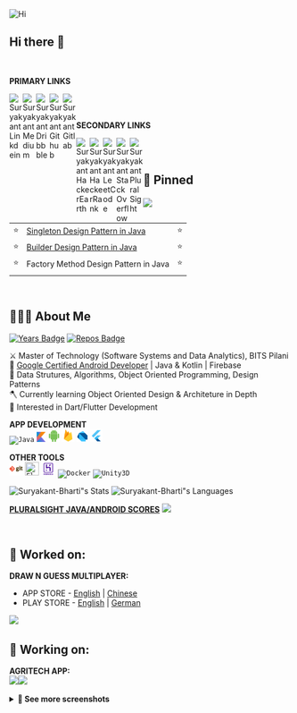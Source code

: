 <img align="left" alt="Hi" width="100px" src="https://user-images.githubusercontent.com/2780145/109505497-a8d97600-7ac2-11eb-9cfe-1e34b52a89ed.gif" /> 

<br>

<h2 align="left">Hi there 👋</h2>

<br>

**PRIMARY LINKS**

<a href="https://www.linkedin.com/in/suryakantbharti">
  <img align="left" alt="Suryakant Linkdein" width="24px" src="https://cdn.jsdelivr.net/npm/simple-icons@v3/icons/linkedin.svg" />
</a>
<a href="https://medium.com/@suryakantbharti/about">
  <img align="left" alt="Suryakant Medium" width="24px" src="https://cdn.jsdelivr.net/npm/simple-icons@v3/icons/medium.svg" />
</a>
<a href="https://dribbble.com/Suryakant-Bharti">
  <img align="left" alt="Suryakant Dribbble" width="24px" src="https://cdn.jsdelivr.net/npm/simple-icons@v3/icons/dribbble.svg" />
</a>
<a href="https://github.com/Suryakant-Bharti">
  <img align="left" alt="Suryakant Github" width="24px" src="https://cdn.jsdelivr.net/npm/simple-icons@v3/icons/github.svg" />
</a>
<a href="https://gitlab.com/Suryakant-Bharti">
  <img align="left" alt="Suryakant Gitlab" width="24px" src="https://cdn.jsdelivr.net/npm/simple-icons@v3/icons/gitlab.svg" />
</a>

<br>
<br>

**SECONDARY LINKS**

<a href="https://www.hackerearth.com/@suryakantbharti">
  <img align="left" alt="Suryakant HackerEarth" width="24px" src="https://cdn.jsdelivr.net/npm/simple-icons@v3/icons/hackerearth.svg" />
</a>
<a href="https://www.hackerrank.com/suryakantbharti">
  <img align="left" alt="Suryakant HackerRank" width="24px" src="https://cdn.jsdelivr.net/npm/simple-icons@v3/icons/hackerrank.svg" />
</a>    
<a href="https://leetcode.com/suryakantbharti">
  <img align="left" alt="Suryakant LeetCode" width="24px" src="https://cdn.jsdelivr.net/npm/simple-icons@v3/icons/leetcode.svg" />
</a>
<a href="https://stackoverflow.com/users/10436569/suryakant-bharti">
  <img align="left" alt="Suryakant StackOverflow" width="24px" src="https://cdn.jsdelivr.net/npm/simple-icons@v3/icons/stackoverflow.svg" />
</a>
<a href="https://app.pluralsight.com/profile/suryakant-bharti">
  <img align="left" alt="Suryakant PluralSight" width="24px" src="https://cdn.jsdelivr.net/npm/simple-icons@v3/icons/pluralsight.svg" />
</a>


<br>
<br>


## 📌 Pinned

<a href="https://github.com/Suryakant-Bharti/Important-Java-Concepts">
  <img align="center" src="https://github-readme-stats.vercel.app/api/pin/?username=Suryakant-Bharti&repo=Important-Java-Concepts&theme=light" />
</a>

| | | |
| :--- | :--- | :--- |
|⭐|  [ Singleton Design Pattern in Java ](https://medium.com/geekculture/design-patterns-in-android-singleton-918194310419) |⭐|
|⭐|  [ Builder Design Pattern in Java ](https://medium.com/geekculture/builder-design-pattern-in-java-examples-from-java-android-libraries-9c85f65696e5) |⭐|
|⭐|   Factory Method Design Pattern in Java  |⭐|
| | | |

<br>

## 👨🏻‍🎓 About Me

[![Years Badge](https://badges.pufler.dev/years/Suryakant-Bharti)](https://badges.pufler.dev)
[![Repos Badge](https://badges.pufler.dev/repos/Suryakant-Bharti)](https://badges.pufler.dev)

⚔️ Master of Technology (Software Systems and Data Analytics), BITS Pilani  
🔪 [Google Certified Android Developer](https://scl.io/9Tn1il6) | Java & Kotlin | Firebase    
🔨 Data Strutures, Algorithms, Object Oriented Programming, Design Patterns  
🪓 Currently learning Object Oriented Design & Architeture in Depth  
🌱 Interested in Dart/Flutter Development  

**APP DEVELOPMENT**  
<code><img height="26" title="Java" src="https://github.com/abranhe/programming-languages-logos/blob/30a0ecf99188be99a3c75a00efb5be61eca9c382/src/java/java_512x512.png"></code>
<code><img height="18" width="16" title="Kotlin" src="https://raw.githubusercontent.com/github/explore/80688e429a7d4ef2fca1e82350fe8e3517d3494d/topics/kotlin/kotlin.png"></code>
<code><img height="22" title="Android" src="https://raw.githubusercontent.com/github/explore/80688e429a7d4ef2fca1e82350fe8e3517d3494d/topics/android/android.png"></code>
<code><img height="23" title="Firebase" src="https://raw.githubusercontent.com/github/explore/80688e429a7d4ef2fca1e82350fe8e3517d3494d/topics/firebase/firebase.png"></code>
<code><img height="20" title="Dart" src="https://raw.githubusercontent.com/github/explore/80688e429a7d4ef2fca1e82350fe8e3517d3494d/topics/dart/dart.png"></code>
<code><img height="22" title="Flutter" src="https://raw.githubusercontent.com/github/explore/80688e429a7d4ef2fca1e82350fe8e3517d3494d/topics/flutter/flutter.png"></code>

**OTHER TOOLS**  
<code><img height="24" title="Git" src="https://raw.githubusercontent.com/github/explore/cb661bc288627f05a5ac4187b00495fd8048c9fa/topics/git/git.png"></code>
<code><img height="24" width="25"  title="Flask" src="https://user-images.githubusercontent.com/2780145/123687039-0f528300-d86e-11eb-951c-635df1250e2c.png"></code>
<code><img height="24" width="26" title="Heroku" src="https://raw.githubusercontent.com/github/explore/cb661bc288627f05a5ac4187b00495fd8048c9fa/topics/heroku/heroku.png"></code>
<code><img height="24" title="Docker" src="https://user-images.githubusercontent.com/2780145/123687035-0eb9ec80-d86e-11eb-98e0-af1b1b47dcd7.png"></code>
<code><img height="24" title="Unity3D" src="https://user-images.githubusercontent.com/2780145/123687023-0cf02900-d86e-11eb-8147-8f82f4ab24d3.png"></code>

![Suryakant-Bharti"s Stats](https://github-readme-stats.vercel.app/api?username=Suryakant-Bharti&show_icons=true&include_all_commits=true&theme=buefy)
![Suryakant-Bharti"s Languages](https://github-readme-stats.alexxxdev.vercel.app/api/top-langs/?username=Suryakant-Bharti&layout=compact&theme=buefy)

**[PLURALSIGHT JAVA/ANDROID SCORES](https://app.pluralsight.com/profile/suryakant-bharti)**
<img src="https://user-images.githubusercontent.com/2780145/123690795-6ce8ce80-d872-11eb-81a4-0e7ba3a6a2fb.PNG" />

<br>

## 📱  Worked on:  
**DRAW N GUESS MULTIPLAYER:**  
- APP STORE - [English](https://apps.apple.com/us/app/draw-n-guess-multiplayer-online/id532137502#?platform=iphone) | [Chinese](https://apps.apple.com/cn/app/%E4%BD%A0%E7%94%BB%E6%88%91%E7%8C%9C-%E5%9C%A8%E7%BA%BF%E6%B8%B8%E6%88%8F/id1145746808#?platform=iphone)  
- PLAY STORE - [English](https://play.google.com/store/apps/details?id=com.timeplusq.drawnguess&hl=en) | [German](https://play.google.com/store/apps/details?id=com.timeplusq.drawnguessde)  
<img src="https://user-images.githubusercontent.com/2780145/123708559-46825d80-d889-11eb-9e45-8331a00ba7d3.PNG" />

<br>

## 📱  Working on:  
**AGRITECH APP:**  
<img width="426" src="https://cdn.dribbble.com/users/2517145/screenshots/15251019/media/a56ee368910f93c0536c9fcee07172e9.png" /><img width="426" src="https://cdn.dribbble.com/users/2517145/screenshots/15251063/media/ca9b9379e9f01d6674bba4b4544b2e6c.png" />
<details>
  <summary><b>💖 See more screenshots</b></summary>
<img width="426" src="https://cdn.dribbble.com/users/2517145/screenshots/15251126/media/37edbefd2618467fbac625dd4899cd59.png" /><img width="426" src="https://cdn.dribbble.com/users/2517145/screenshots/15251163/media/f628c757cca7b55c5fbd2e962f7750ad.png" />
<img width="426" src="https://cdn.dribbble.com/users/2517145/screenshots/15251186/media/9c11396df4c9f70ff47f8263923966e9.png" /><img width="426" src="https://cdn.dribbble.com/users/2517145/screenshots/15277060/media/d5a8b674d5f047782b8a6114946b790e.png" />
<img width="426" src="https://cdn.dribbble.com/users/2517145/screenshots/15252172/media/286615e696f345aca3c75c6dd2a11824.png" /><img width="426" src="https://cdn.dribbble.com/users/2517145/screenshots/15276979/media/b5811dda55056e57e7b9961f62e2b25d.png" />
<img width="426" src="https://cdn.dribbble.com/users/2517145/screenshots/15252045/media/f4b82d0337b5d5fcd12f389554e32771.png" /><img width="426" src="https://cdn.dribbble.com/users/2517145/screenshots/15252003/media/40206850b92480a95490f1a8f4fbf19c.png" />
<img width="426" src="https://cdn.dribbble.com/users/2517145/screenshots/15265377/media/57bbebfd3b41a47dd0b1c51d58b6370f.png" /><img width="426" src="https://cdn.dribbble.com/users/2517145/screenshots/15265383/media/de3b6dc5fc9e28dffc8d2dc9adb28dfd.png" />
<img width="426" src="https://cdn.dribbble.com/users/2517145/screenshots/15277076/media/ef60e5a5190560b1ef32c4129f281a45.png" /><img width="426" src="https://cdn.dribbble.com/users/2517145/screenshots/15251412/media/380c7203a7c6ed85d6944043ebbff7c3.png" />
<img width="426" src="https://cdn.dribbble.com/users/2517145/screenshots/15251368/media/ba3c27e04cc5befa8c937f2052436146.png" /><img width="426" src="https://cdn.dribbble.com/users/2517145/screenshots/15251207/media/deda19f74ed3f274d347fca628531b4e.png" />
  
</details>


<!--
**Suryakant-Bharti/Suryakant-Bharti** is a ✨ _special_ ✨ repository because its `README.md` (this file) appears on your GitHub profile.

<a href="https://scl.io/9Tn1il6">
  <img align="left" alt="Suryakant Android Certificate" width="24px" src="https://cdn.jsdelivr.net/npm/simple-icons@v3/icons/android.svg" />
</a>

<code><img height="24" title="Python" src="https://raw.githubusercontent.com/github/explore/cb661bc288627f05a5ac4187b00495fd8048c9fa/topics/python/python.png"></code>
<code><img height="21" title="Gitlab" src="https://user-images.githubusercontent.com/2780145/123681457-7fa9d600-d867-11eb-8213-7750eba929a6.png"></code>

https://raw.githubusercontent.com/github/explore/59009b1589a883459c0ae19044e3e7e3ec0c4e0a/topics/gradle/gradle.png

https://raw.githubusercontent.com/github/explore/80688e429a7d4ef2fca1e82350fe8e3517d3494d/topics/spring-boot/spring-boot.png

<code><img height="22" title="Android Jetpack" src="https://user-images.githubusercontent.com/2780145/123681461-80426c80-d867-11eb-8058-817478ca5f4b.png"></code>
<code><img height="22" title="ReactiveX" src="https://user-images.githubusercontent.com/2780145/123681451-7e78a900-d867-11eb-9c64-ad573407038b.png"></code>

See all screenshots on [Dribbble](https://dribbble.com/Suryakant-Bharti)


### Languages and Tools:

<code><img height="34" src="https://raw.githubusercontent.com/github/explore/80688e429a7d4ef2fca1e82350fe8e3517d3494d/topics/git/git.png"></code>
<code><img height="34" src="https://base.imgix.net/files/base/ebm/electronicdesign/image/2019/04/electronicdesign_21475_java_logo.png?auto=format&fit=crop&h=40&w=71"></code>
<code><img height="30" src="https://raw.githubusercontent.com/github/explore/80688e429a7d4ef2fca1e82350fe8e3517d3494d/topics/kotlin/kotlin.png"></code>
<code><img height="32" src="https://raw.githubusercontent.com/github/explore/80688e429a7d4ef2fca1e82350fe8e3517d3494d/topics/android/android.png"></code>
<code><img height="32" src="https://raw.githubusercontent.com/github/explore/80688e429a7d4ef2fca1e82350fe8e3517d3494d/topics/firebase/firebase.png"></code>
<code><img height="28" src="https://raw.githubusercontent.com/github/explore/80688e429a7d4ef2fca1e82350fe8e3517d3494d/topics/material-design/material-design.png"></code>
<code><img height="28" src="https://raw.githubusercontent.com/github/explore/80688e429a7d4ef2fca1e82350fe8e3517d3494d/topics/json/json.png"></code>
<code><img height="32" src="https://raw.githubusercontent.com/github/explore/59009b1589a883459c0ae19044e3e7e3ec0c4e0a/topics/gradle/gradle.png"></code>

https://auth.geeksforgeeks.org/user/suryakantbharti"

https://www.coursera.org/user/1555bac1b12a4b13f41700e9338cca72

https://profile.edx.org/u/suryakant_bharti

https://www.udemy.com/user/suryakantbharti/


Here are some ideas to get you started:

- 🔭 I’m currently working on ...
- 🌱 I’m currently learning ...
- 👯 I’m looking to collaborate on ...
- 🤔 I’m looking for help with ...
- 💬 Ask me about ...
- 📫 How to reach me: ...
- 😄 Pronouns: ...
- ⚡ Fun fact: ...
-->
